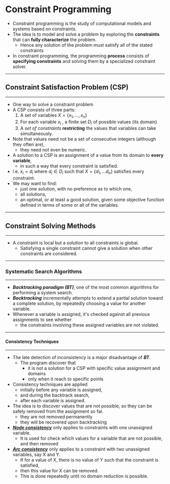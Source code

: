 # Constraint Programming

- Constraint programming is the study of computational models and systems based on constraints.
- The idea is to model and solve a problem by exploring the **constraints** that can **fully characterize** the problem.
  - Hence any solution of the problem must satisfy all of the stated constraints
- In constraint programming, the programming **process** consists of **specifying constraints** and solving them by a specialized constraint solver.   

------

## Constraint Satisfaction Problem (CSP)

------

- One way to solve a constraint problem
- A CSP consists of three parts:
  1. A set of variables $X = \{x_1,...,x_n\}$
  2. For each variable $x_i$ , a finite set $D_i$ of possible values (its domain)
  3. A *set of constraints* **restricting** the values that variables can take simultaneously.
- Note that values need not be a set of consecutive integers (although they often are), 
  - they need not even be numeric.
- A solution to a CSP is an assignment of a value from its domain to **every variable**,
  - in such a way that every constraint is satisfied.
- i.e. $x_i=d_i$ where $d_i \in D_i$ such that $X=\{d_1,...d_n\}$ satisfies every constraint.  
- We may want to find:
  - just one solution, with no preference as to which one,
  - all solutions,
  - an optimal, or at least a good solution, given some objective function defined in terms of some or all of the variables.

------

## Constraint Solving Methods

------

- A constraint is local but a solution to all constraints is global.
  - Satisfying a single constraint cannot give a solution when other constraints are considered. 

------

### Systematic Search Algorithms

------

- ***Backtracking paradigm (BT)***, one of the most common algorithms for performing a system search.
- ***Backtracking*** incrementally attempts to extend a partial solution toward a complete solution, by repeatedly choosing a value for another variable.
- Whenever a variable is assigned, it's checked against all previous assignments to see whether 
  - the constraints involving these assigned variables are not violated.

------

#### Consistency Techniques

------

- The late detection of inconsistency is a major disadvantage of ***BT***.
  - The program discover that
    - it is not a solution for a CSP with specific value assignment and domains 
    - only when it reach to specific points
- Consistency techniques are applied
  - initially before any variable is assigned,
  - and during the backtrack search,
  - after each variable is assigned.
- The idea is to discover values that are not possible, so they can be safely removed from the assignment so far.
  - they are not removed permanently
  - they will be recovered upon backtracking
- ***[Node consistency](https://en.wikipedia.org/wiki/Local_consistency#:~:text=variables.%5Bclarification%20needed%5D-,Node%20consistency,-%5Bedit%5D)*** only applies to constraints with one unassigned variable.
  - It is used for check which values for a variable that are not possible, and then removed
- ***[Arc consistency](https://en.wikipedia.org/wiki/Local_consistency#:~:text=simplifies%20later%20stages.-,Arc%20consistency,-%5Bedit%5D)*** only applies to a constraint with two unassigned variables, say X and Y.
  - If for a value of X, there is no value of Y such that the constraint is satisfied, 
  - then this value for X can be removed.
  - This is done repeatedly until no domain reduction is possible.